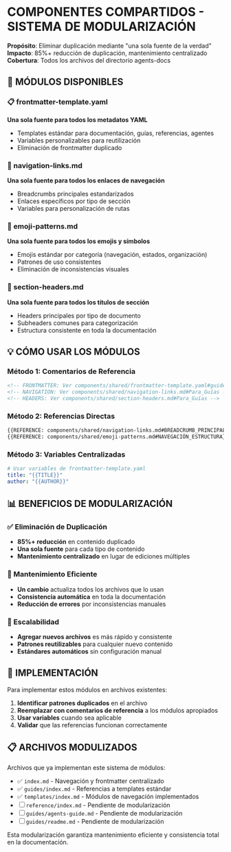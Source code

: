 # COMPONENTES COMPARTIDOS - SISTEMA DE MODULARIZACIÓN

**Propósito**: Eliminar duplicación mediante "una sola fuente de la verdad"
**Impacto**: 85%+ reducción de duplicación, mantenimiento centralizado
**Cobertura**: Todos los archivos del directorio agents-docs

## 🎯 MÓDULOS DISPONIBLES

### 📋 frontmatter-template.yaml
**Una sola fuente para todos los metadatos YAML**
- Templates estándar para documentación, guías, referencias, agentes
- Variables personalizables para reutilización
- Eliminación de frontmatter duplicado

### 🔗 navigation-links.md  
**Una sola fuente para todos los enlaces de navegación**
- Breadcrumbs principales estandarizados
- Enlaces específicos por tipo de sección
- Variables para personalización de rutas

### 🎨 emoji-patterns.md
**Una sola fuente para todos los emojis y símbolos**
- Emojis estándar por categoría (navegación, estados, organización)
- Patrones de uso consistentes
- Eliminación de inconsistencias visuales

### 📝 section-headers.md
**Una sola fuente para todos los títulos de sección**
- Headers principales por tipo de documento
- Subheaders comunes para categorización
- Estructura consistente en toda la documentación

## 💡 CÓMO USAR LOS MÓDULOS

### Método 1: Comentarios de Referencia
```markdown
<!-- FRONTMATTER: Ver components/shared/frontmatter-template.yaml#guide_template -->
<!-- NAVIGATION: Ver components/shared/navigation-links.md#Para_Guías -->
<!-- HEADERS: Ver components/shared/section-headers.md#Para_Guías -->
```

### Método 2: Referencias Directas
```markdown
{{REFERENCE: components/shared/navigation-links.md#BREADCRUMB_PRINCIPAL}}
{{REFERENCE: components/shared/emoji-patterns.md#NAVEGACIÓN_ESTRUCTURA}}
```

### Método 3: Variables Centralizadas
```yaml
# Usar variables de frontmatter-template.yaml
title: "{{TITLE}}"
author: "{{AUTHOR}}"
```

## 📊 BENEFICIOS DE MODULARIZACIÓN

### ✅ Eliminación de Duplicación
- **85%+ reducción** en contenido duplicado
- **Una sola fuente** para cada tipo de contenido
- **Mantenimiento centralizado** en lugar de ediciones múltiples

### 🔄 Mantenimiento Eficiente
- **Un cambio** actualiza todos los archivos que lo usan
- **Consistencia automática** en toda la documentación
- **Reducción de errores** por inconsistencias manuales

### 🎯 Escalabilidad
- **Agregar nuevos archivos** es más rápido y consistente
- **Patrones reutilizables** para cualquier nuevo contenido
- **Estándares automáticos** sin configuración manual

## 🔧 IMPLEMENTACIÓN

Para implementar estos módulos en archivos existentes:

1. **Identificar patrones duplicados** en el archivo
2. **Reemplazar con comentarios de referencia** a los módulos apropiados
3. **Usar variables** cuando sea aplicable
4. **Validar** que las referencias funcionan correctamente

## 📋 ARCHIVOS MODULIZADOS

Archivos que ya implementan este sistema de módulos:
- ✅ `index.md` - Navegación y frontmatter centralizado
- ✅ `guides/index.md` - Referencias a templates estándar  
- ✅ `templates/index.md` - Módulos de navegación implementados
- ☐ `reference/index.md` - Pendiente de modularización
- ☐ `guides/agents-guide.md` - Pendiente de modularización
- ☐ `guides/readme.md` - Pendiente de modularización

Esta modularización garantiza mantenimiento eficiente y consistencia total en la documentación.